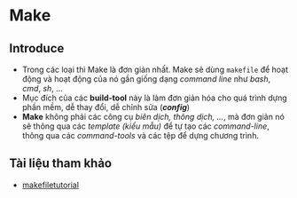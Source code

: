 # Make

## Introduce

- Trong các loại thì Make là đơn giản nhất. Make sẽ dùng `makefile` để hoạt động và hoạt động của nó gần giống dạng _command line_ như _bash_, _cmd_, _sh_, ...
- Mục đích của các __build-tool__ này là làm đơn giản hóa cho quá trình dựng phần mềm, dễ thay đổi, dễ chỉnh sửa (___config___)
- __Make__ không phải các công cụ _biên dịch, thông dịch, ..._, mà đơn giản nó sẽ thông qua các _template (kiểu mẫu)_ để tự tạo các _command-line_, thông qua các _command-tools_ và các tệp để dựng chương trình.

## Tài liệu tham khảo

- [makefiletutorial](https://makefiletutorial.com/#makefile-syntax)